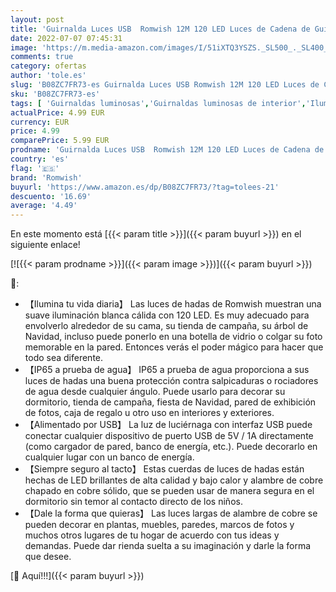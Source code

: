 ```yaml
---
layout: post
title: 'Guirnalda Luces USB  Romwish 12M 120 LED Luces de Cadena de Guirnaldas Decoracion Cobre para Decoración Habitacion Interior Bodas Fiesta de Navidad'
date: 2022-07-07 07:45:31
image: 'https://m.media-amazon.com/images/I/51iXTQ3YSZS._SL500_._SL400_.jpg'
comments: true
category: ofertas
author: 'tole.es'
slug: 'B08ZC7FR73-es Guirnalda Luces USB Romwish 12M 120 LED Luces de Cadena de...'
sku: 'B08ZC7FR73-es'
tags: [ 'Guirnaldas luminosas','Guirnaldas luminosas de interior','Iluminación','navidad','romwish','🇪🇸', ]
actualPrice: 4.99 EUR
currency: EUR
price: 4.99
comparePrice: 5.99 EUR
prodname: 'Guirnalda Luces USB  Romwish 12M 120 LED Luces de Cadena de Guirnaldas Decoracion Cobre para Decoración Habitacion Interior Bodas Fiesta de Navidad'
country: 'es'
flag: '🇪🇸'
brand: 'Romwish'
buyurl: 'https://www.amazon.es/dp/B08ZC7FR73/?tag=tolees-21'
descuento: '16.69'
average: '4.49'
---
```


En este momento está [{{< param title >}}]({{< param buyurl >}}) en el siguiente enlace!

[![{{< param prodname >}}]({{< param image >}})]({{< param buyurl >}})

🔎:

- 【Ilumina tu vida diaria】 Las luces de hadas de Romwish muestran una suave iluminación blanca cálida con 120 LED. Es muy adecuado para envolverlo alrededor de su cama, su tienda de campaña, su árbol de Navidad, incluso puede ponerlo en una botella de vidrio o colgar su foto memorable en la pared. Entonces verás el poder mágico para hacer que todo sea diferente.
- 【IP65 a prueba de agua】 IP65 a prueba de agua proporciona a sus luces de hadas una buena protección contra salpicaduras o rociadores de agua desde cualquier ángulo. Puede usarlo para decorar su dormitorio, tienda de campaña, fiesta de Navidad, pared de exhibición de fotos, caja de regalo u otro uso en interiores y exteriores.
- 【Alimentado por USB】 La luz de luciérnaga con interfaz USB puede conectar cualquier dispositivo de puerto USB de 5V / 1A directamente (como cargador de pared, banco de energía, etc.). Puede decorarlo en cualquier lugar con un banco de energía.
- 【Siempre seguro al tacto】 Estas cuerdas de luces de hadas están hechas de LED brillantes de alta calidad y bajo calor y alambre de cobre chapado en cobre sólido, que se pueden usar de manera segura en el dormitorio sin temor al contacto directo de los niños.
- 【Dale la forma que quieras】 Las luces largas de alambre de cobre se pueden decorar en plantas, muebles, paredes, marcos de fotos y muchos otros lugares de tu hogar de acuerdo con tus ideas y demandas. Puede dar rienda suelta a su imaginación y darle la forma que desee.

[🛒 Aquí!!!]({{< param buyurl >}})
